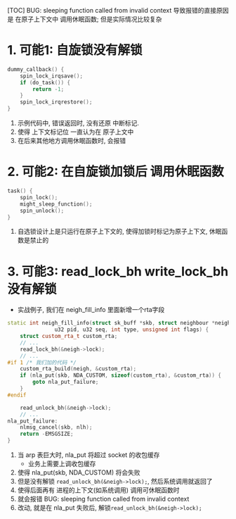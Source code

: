 [TOC]
BUG: sleeping function called from invalid context
导致报错的直接原因是 在原子上下文中 调用休眠函数; 但是实际情况比较复杂
# 1. 可能1: 自旋锁没有解锁
```c++
dummy_callback() {
    spin_lock_irqsave();
    if (do_task()) {
        return -1;
    }
    spin_lock_irqrestore();
}
```
1. 示例代码中, 错误返回时, 没有还原 中断标记.
2. 使得 上下文标记位 一直认为在 原子上文中
3. 在后来其他地方调用休眠函数时, 会报错

# 2. 可能2: 在自旋锁加锁后 调用休眠函数
```c++
task() {
    spin_lock();
    might_sleep_function();
    spin_unlock();
}
```
1. 自选锁设计上是只运行在原子上下文的,
   使得加锁时标记为原子上下文,
   休眠函数是禁止的

# 3. 可能3: read_lock_bh write_lock_bh 没有解锁
+ 实战例子, 我们在 neigh_fill_info 里面新增一个rta字段
```c++
static int neigh_fill_info(struct sk_buff *skb, struct neighbour *neigh,
			   u32 pid, u32 seq, int type, unsigned int flags) {
    struct custom_rta_t custom_rta;
    // ...
    read_lock_bh(&neigh->lock);
    // ...
#if 1 /* 我们加的代码 */
    custom_rta_build(neigh, &custom_rta);
	if (nla_put(skb, NDA_CUSTOM, sizeof(custom_rta), &custom_rta)) {
		goto nla_put_failure;
	}
#endif

    read_unlock_bh(&neigh->lock);
    // ...
nla_put_failure:
	nlmsg_cancel(skb, nlh);
	return -EMSGSIZE;
}
```
1. 当 arp 表巨大时, nla_put 将超过 socket 的收包缓存
    + 业务上需要上调收包缓存
2. 使得 nla_put(skb, NDA_CUSTOM) 将会失败
3. 但是没有解锁 `read_unlock_bh(&neigh->lock);`, 然后系统调用就返回了
4. 使得后面再有 进程的上下文(如系统调用) 调用可休眠函数时
5. 就会报错 BUG: sleeping function called from invalid context
6. 改动, 就是在 nla_put 失败后, 解锁`read_unlock_bh(&neigh->lock);`